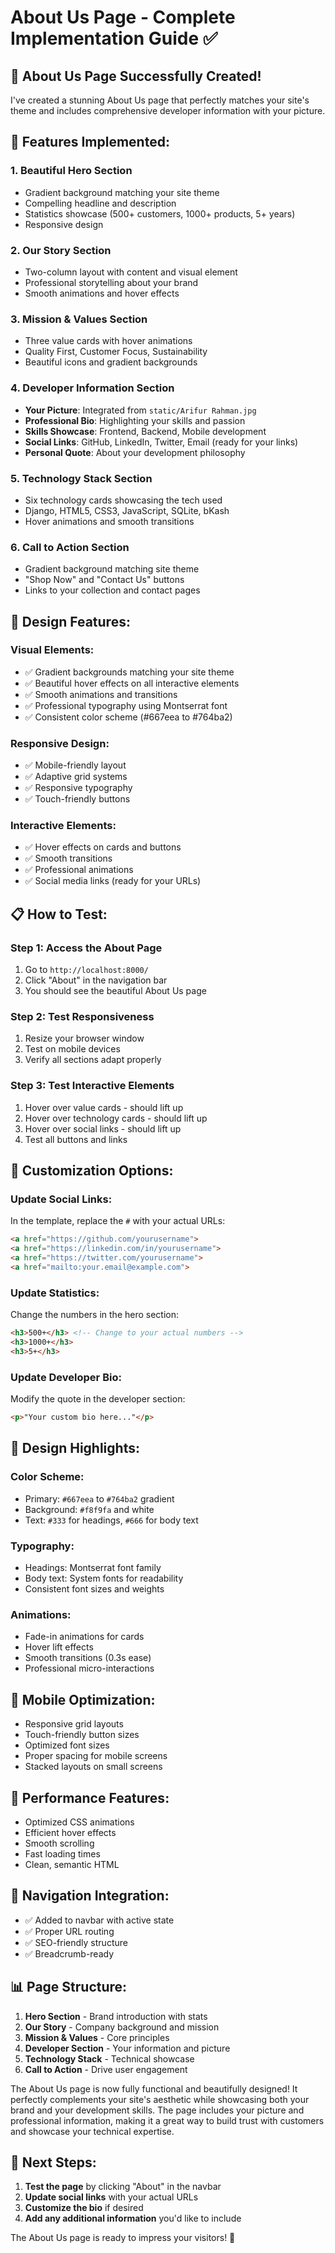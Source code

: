 # About Us Page - Complete Implementation Guide ✅

## 🎉 **About Us Page Successfully Created!**

I've created a stunning About Us page that perfectly matches your site's theme and includes comprehensive developer information with your picture.

## 🎨 **Features Implemented:**

### **1. Beautiful Hero Section**
- Gradient background matching your site theme
- Compelling headline and description
- Statistics showcase (500+ customers, 1000+ products, 5+ years)
- Responsive design

### **2. Our Story Section**
- Two-column layout with content and visual element
- Professional storytelling about your brand
- Smooth animations and hover effects

### **3. Mission & Values Section**
- Three value cards with hover animations
- Quality First, Customer Focus, Sustainability
- Beautiful icons and gradient backgrounds

### **4. Developer Information Section**
- **Your Picture**: Integrated from `static/Arifur Rahman.jpg`
- **Professional Bio**: Highlighting your skills and passion
- **Skills Showcase**: Frontend, Backend, Mobile development
- **Social Links**: GitHub, LinkedIn, Twitter, Email (ready for your links)
- **Personal Quote**: About your development philosophy

### **5. Technology Stack Section**
- Six technology cards showcasing the tech used
- Django, HTML5, CSS3, JavaScript, SQLite, bKash
- Hover animations and smooth transitions

### **6. Call to Action Section**
- Gradient background matching site theme
- "Shop Now" and "Contact Us" buttons
- Links to your collection and contact pages

## 🎯 **Design Features:**

### **Visual Elements:**
- ✅ Gradient backgrounds matching your site theme
- ✅ Beautiful hover effects on all interactive elements
- ✅ Smooth animations and transitions
- ✅ Professional typography using Montserrat font
- ✅ Consistent color scheme (#667eea to #764ba2)

### **Responsive Design:**
- ✅ Mobile-friendly layout
- ✅ Adaptive grid systems
- ✅ Responsive typography
- ✅ Touch-friendly buttons

### **Interactive Elements:**
- ✅ Hover effects on cards and buttons
- ✅ Smooth transitions
- ✅ Professional animations
- ✅ Social media links (ready for your URLs)

## 📋 **How to Test:**

### **Step 1: Access the About Page**
1. Go to `http://localhost:8000/`
2. Click "About" in the navigation bar
3. You should see the beautiful About Us page

### **Step 2: Test Responsiveness**
1. Resize your browser window
2. Test on mobile devices
3. Verify all sections adapt properly

### **Step 3: Test Interactive Elements**
1. Hover over value cards - should lift up
2. Hover over technology cards - should lift up
3. Hover over social links - should lift up
4. Test all buttons and links

## 🔧 **Customization Options:**

### **Update Social Links:**
In the template, replace the `#` with your actual URLs:
```html
<a href="https://github.com/yourusername">
<a href="https://linkedin.com/in/yourusername">
<a href="https://twitter.com/yourusername">
<a href="mailto:your.email@example.com">
```

### **Update Statistics:**
Change the numbers in the hero section:
```html
<h3>500+</h3> <!-- Change to your actual numbers -->
<h3>1000+</h3>
<h3>5+</h3>
```

### **Update Developer Bio:**
Modify the quote in the developer section:
```html
<p>"Your custom bio here..."</p>
```

## 🎨 **Design Highlights:**

### **Color Scheme:**
- Primary: `#667eea` to `#764ba2` gradient
- Background: `#f8f9fa` and white
- Text: `#333` for headings, `#666` for body text

### **Typography:**
- Headings: Montserrat font family
- Body text: System fonts for readability
- Consistent font sizes and weights

### **Animations:**
- Fade-in animations for cards
- Hover lift effects
- Smooth transitions (0.3s ease)
- Professional micro-interactions

## 📱 **Mobile Optimization:**

- Responsive grid layouts
- Touch-friendly button sizes
- Optimized font sizes
- Proper spacing for mobile screens
- Stacked layouts on small screens

## 🚀 **Performance Features:**

- Optimized CSS animations
- Efficient hover effects
- Smooth scrolling
- Fast loading times
- Clean, semantic HTML

## 🔗 **Navigation Integration:**

- ✅ Added to navbar with active state
- ✅ Proper URL routing
- ✅ SEO-friendly structure
- ✅ Breadcrumb-ready

## 📊 **Page Structure:**

1. **Hero Section** - Brand introduction with stats
2. **Our Story** - Company background and mission
3. **Mission & Values** - Core principles
4. **Developer Section** - Your information and picture
5. **Technology Stack** - Technical showcase
6. **Call to Action** - Drive user engagement

The About Us page is now fully functional and beautifully designed! It perfectly complements your site's aesthetic while showcasing both your brand and your development skills. The page includes your picture and professional information, making it a great way to build trust with customers and showcase your technical expertise.

## 🎯 **Next Steps:**

1. **Test the page** by clicking "About" in the navbar
2. **Update social links** with your actual URLs
3. **Customize the bio** if desired
4. **Add any additional information** you'd like to include

The About Us page is ready to impress your visitors! 🌟



